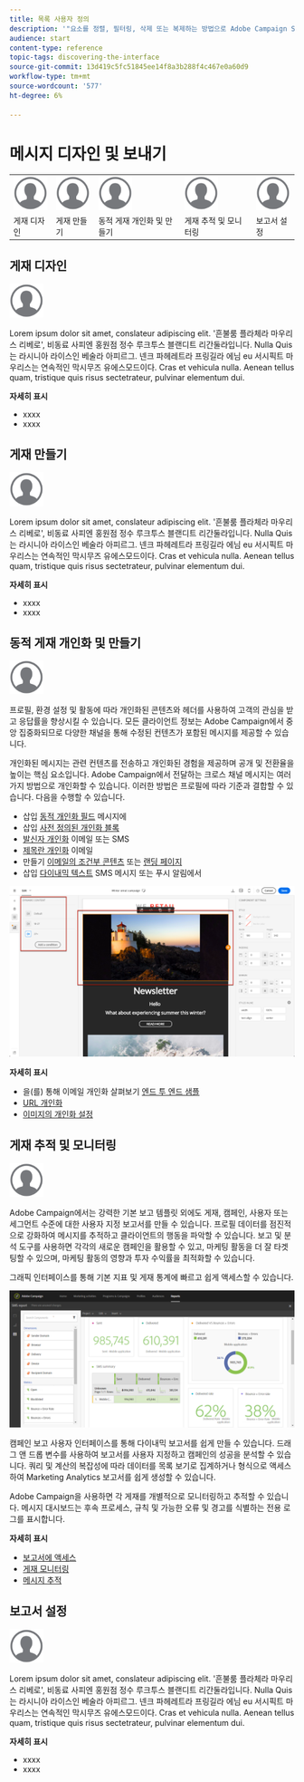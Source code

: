 ```yaml
---
title: 목록 사용자 정의
description: '"요소를 정렬, 필터링, 삭제 또는 복제하는 방법으로 Adobe Campaign Standard에서 목록 화면에서 디스플레이를 사용자 지정하고 조치를 수행하는 방법을 알아봅니다. 화면에 하나 또는 여러 개의 지정된 리소스의 요소가 표시됩니다."'
audience: start
content-type: reference
topic-tags: discovering-the-interface
source-git-commit: 13d419c5fc51845ee14f8a3b288f4c467e0a60d9
workflow-type: tm+mt
source-wordcount: '577'
ht-degree: 6%

---
```



# 메시지 디자인 및 보내기

<table>
<tr>
    <td valign="top">
        <a href="../../start/using/work-with-audiences.md"><img width="60px" alt="조건" src="assets/icon_profile.svg"/></a>
    </td>
    <td valign="top">
        <a href="../../api/using/creating-a-service.md"><img width="60px" alt="조건" src="assets/icon_profile.svg"/></a>
    </td>
    <td valign="top">
        <a href="../../api/using/interacting-with-custom-resources.md"><img width="60px" alt="조건" src="assets/icon_profile.svg"/></a>
    </td>
    <td valign="top">
        <a href="../../api/using/interacting-with-marketing-history.md"><img width="60px" alt="조건" src="assets/icon_profile.svg"/></a>
    </td>
    <td valign="top">
        <a href="../../api/using/interacting-with-marketing-history.md"><img width="60px" alt="조건" src="assets/icon_profile.svg"/></a>
    </td>
</tr>
<tr>
<td>게재 디자인</td>
<td>게재 만들기</td>
<td>동적 게재 개인화 및 만들기</td>
<td>게재 추적 및 모니터링</td>
<td>보고서 설정</td>
</tr>
</table>

## 게재 디자인

<img width="60px" alt="조건" src="assets/icon_profile.svg"/>

Lorem ipsum dolor sit amet, conslateur adipiscing elit. &#39;흔불룸 플라체라 마우리스 리베로&#39;, 비동료 사피엔 홍원점 정수 루크투스 블랜디트 리간둘라입니다. Nulla Quis는 라시니아 라이스인 베술라 아피르그. 넨크 파헤레트라 프링길라 에님 eu 서시픽트 마우리스는 연속적인 막시무즈 유에스모드이다. Cras et vehicula nulla. Aenean tellus quam, tristique quis risus sectetrateur, pulvinar elementum dui.

**자세히 표시**

* xxxx
* xxxx

## 게재 만들기

<img width="60px" alt="조건" src="assets/icon_profile.svg"/>

Lorem ipsum dolor sit amet, conslateur adipiscing elit. &#39;흔불룸 플라체라 마우리스 리베로&#39;, 비동료 사피엔 홍원점 정수 루크투스 블랜디트 리간둘라입니다. Nulla Quis는 라시니아 라이스인 베술라 아피르그. 넨크 파헤레트라 프링길라 에님 eu 서시픽트 마우리스는 연속적인 막시무즈 유에스모드이다. Cras et vehicula nulla. Aenean tellus quam, tristique quis risus sectetrateur, pulvinar elementum dui.

**자세히 표시**

* xxxx
* xxxx

## 동적 게재 개인화 및 만들기

<img width="60px" alt="조건" src="assets/icon_profile.svg"/>

프로필, 환경 설정 및 활동에 따라 개인화된 콘텐츠와 헤더를 사용하여 고객의 관심을 받고 응답률을 향상시킬 수 있습니다. 모든 클라이언트 정보는 Adobe Campaign에서 중앙 집중화되므로 다양한 채널을 통해 수정된 컨텐츠가 포함된 메시지를 제공할 수 있습니다.

개인화된 메시지는 관련 컨텐츠를 전송하고 개인화된 경험을 제공하며 공개 및 전환율을 높이는 핵심 요소입니다. Adobe Campaign에서 전달하는 크로스 채널 메시지는 여러 가지 방법으로 개인화할 수 있습니다. 이러한 방법은 프로필에 따라 기준과 결합할 수 있습니다. 다음을 수행할 수 있습니다.

* 삽입 [동적 개인화 필드](../../designing/using/personalization.md#inserting-a-personalization-field) 메시지에
* 삽입 [사전 정의된 개인화 블록](../../designing/using/personalization.md#adding-a-content-block)
* [발신자 개인화](../../designing/using/subject-line.md) 이메일 또는 SMS
* [제목란 개인화](../../designing/using/subject-line.md) 이메일
* 만들기 [이메일의 조건부 콘텐츠](../../designing/using/personalization.md#defining-dynamic-content-in-an-email) 또는 [랜딩 페이지](../../channels/using/designing-a-landing-page.md#defining-dynamic-content-in-a-landing-page)
* 삽입 [다이내믹 텍스트](../../channels/using/defining-dynamic-text.md) SMS 메시지 또는 푸시 알림에서

![](assets/delivery_content_43.png)

**자세히 표시**

* 을(를) 통해 이메일 개인화 살펴보기 [엔드 투 엔드 샘플](../../designing/using/personalization.md#example-email-personalization)
* [URL 개인화](../../designing/using/personalization.md#personalizing-urls)
* [이미지의 개인화 설정](../../designing/using/personalization.md#personalizing-an-image-source)

## 게재 추적 및 모니터링

<img width="60px" alt="조건" src="assets/icon_profile.svg"/>

Adobe Campaign에서는 강력한 기본 보고 템플릿 외에도 게재, 캠페인, 사용자 또는 세그먼트 수준에 대한 사용자 지정 보고서를 만들 수 있습니다. 프로필 데이터를 점진적으로 강화하여 메시지를 추적하고 클라이언트의 행동을 파악할 수 있습니다. 보고 및 분석 도구를 사용하면 각각의 새로운 캠페인을 활용할 수 있고, 마케팅 활동을 더 잘 타겟팅할 수 있으며, 마케팅 활동의 영향과 투자 수익률을 최적화할 수 있습니다.

그래픽 인터페이스를 통해 기본 지표 및 게재 통계에 빠르고 쉽게 액세스할 수 있습니다.

![](assets/dynamic_report_intro.png)

캠페인 보고 사용자 인터페이스를 통해 다이내믹 보고서를 쉽게 만들 수 있습니다. 드래그 앤 드롭 변수를 사용하여 보고서를 사용자 지정하고 캠페인의 성공을 분석할 수 있습니다. 쿼리 및 계산의 복잡성에 따라 데이터를 목록 보기로 집계하거나 형식으로 액세스하여 Marketing Analytics 보고서를 쉽게 생성할 수 있습니다.

Adobe Campaign을 사용하면 각 게재를 개별적으로 모니터링하고 추적할 수 있습니다. 메시지 대시보드는 후속 프로세스, 규칙 및 가능한 오류 및 경고를 식별하는 전용 로그를 표시합니다.


**자세히 표시**

* [보고서에 액세스](../../reporting/using/about-dynamic-reports.md)
* [게재 모니터링](../../sending/using/monitoring-a-delivery.md)
* [메시지 추적](../../sending/using/tracking-messages.md)

## 보고서 설정

<img width="60px" alt="조건" src="assets/icon_profile.svg"/>

Lorem ipsum dolor sit amet, conslateur adipiscing elit. &#39;흔불룸 플라체라 마우리스 리베로&#39;, 비동료 사피엔 홍원점 정수 루크투스 블랜디트 리간둘라입니다. Nulla Quis는 라시니아 라이스인 베술라 아피르그. 넨크 파헤레트라 프링길라 에님 eu 서시픽트 마우리스는 연속적인 막시무즈 유에스모드이다. Cras et vehicula nulla. Aenean tellus quam, tristique quis risus sectetrateur, pulvinar elementum dui.

**자세히 표시**

* xxxx
* xxxx
